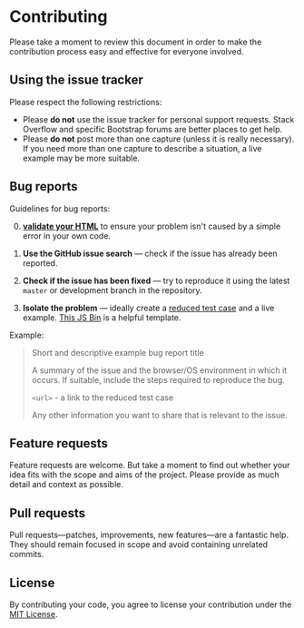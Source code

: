 # Contributing

Please take a moment to review this document in order to make the contribution process easy and effective for everyone involved.


## Using the issue tracker

Please respect the following restrictions:

* Please **do not** use the issue tracker for personal support requests.  Stack Overflow and specific Bootstrap forums are better places to get help.
* Please **do not** post more than one capture (unless it is really necessary). If you need more than one capture to describe a situation, a live example may be more suitable.


## Bug reports

Guidelines for bug reports:

0. **[validate your HTML](https://html5.validator.nu/)** to ensure your problem isn't caused by a simple error in your own code.
  
1. **Use the GitHub issue search** &mdash; check if the issue has already been reported.
  
2. **Check if the issue has been fixed** &mdash; try to reproduce it using the latest `master` or development branch in the repository.
  
3. **Isolate the problem** &mdash; ideally create a [reduced test case](https://css-tricks.com/reduced-test-cases/) and a live example. 
   [This JS Bin](https://jsbin.com/hejuwec/edit?html,output) is a helpful template.

Example:

> Short and descriptive example bug report title
>
> A summary of the issue and the browser/OS environment in which it occurs. If
> suitable, include the steps required to reproduce the bug.
>
> `<url>` - a link to the reduced test case
>
> Any other information you want to share that is relevant to the issue.


## Feature requests

Feature requests are welcome. But take a moment to find out whether your idea
fits with the scope and aims of the project.
Please provide as much detail and context as possible.


## Pull requests

Pull requests—patches, improvements, new features—are a fantastic
help. They should remain focused in scope and avoid containing unrelated
commits.


## License

By contributing your code, you agree to license your contribution under the [MIT License](LICENSE).
